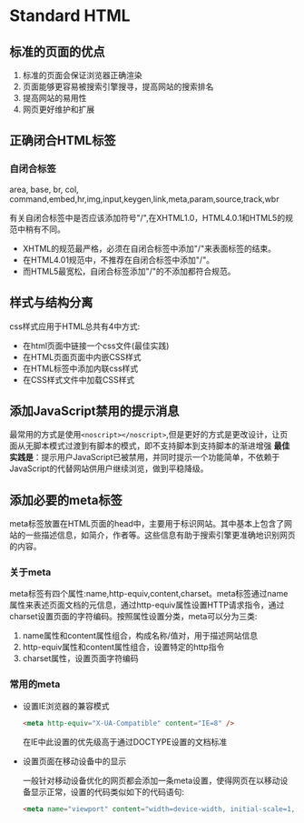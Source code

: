 # Standard HTML
## 标准的页面的优点
1. 标准的页面会保证浏览器正确渲染
2. 页面能够更容易被搜索引擎搜寻，提高网站的搜索排名
3. 提高网站的易用性
4. 网页更好维护和扩展

## 正确闭合HTML标签
### 自闭合标签
area, base, br, col, command,embed,hr,img,input,keygen,link,meta,param,source,track,wbr

有关自闭合标签中是否应该添加符号"/",在XHTML1.0，HTML4.0.1和HTML5的规范中稍有不同。
- XHTML的规范最严格，必须在自闭合标签中添加"/"来表面标签的结束。
- 在HTML4.01规范中，不推荐在自闭合标签中添加"/"。
- 而HTML5最宽松，自闭合标签添加"/"的不添加都符合规范。

## 样式与结构分离
css样式应用于HTML总共有4中方式:
- 在html页面中链接一个css文件(最佳实践)
- 在HTML页面页面中内嵌CSS样式
- 在HTML标签中添加内联css样式
- 在CSS样式文件中加载CSS样式

## 添加JavaScript禁用的提示消息
最常用的方式是使用`<noscript></noscript>`,但是更好的方式是更改设计，让页面从无脚本模式过渡到有脚本的模式，即不支持脚本到支持脚本的渐进增强 **最佳实践是**：提示用户JavaScript已被禁用，并同时提示一个功能简单，不依赖于JavaScript的代替网站供用户继续浏览，做到平稳降级。

## 添加必要的meta标签
meta标签放置在HTML页面的head中，主要用于标识网站。其中基本上包含了网站的一些描述信息，如简介，作者等。这些信息有助于搜索引擎更准确地识别网页的内容。

### 关于meta
meta标签有四个属性:name,http-equiv,content,charset。meta标签通过name属性来表述页面文档的元信息，通过http-equiv属性设置HTTP请求指令，通过charset设置页面的字符编码。按照属性设置分类，meta可以分为三类:
1. name属性和content属性组合，构成名称/值对，用于描述网站信息
2. http-equiv属性和content属性组合，设置特定的http指令
3. charset属性，设置页面字符编码

### 常用的meta
- 设置IE浏览器的兼容模式

  ```html
  <meta http-equiv="X-UA-Compatible" content="IE=8" />
  ```

  在IE中此设置的优先级高于通过DOCTYPE设置的文档标准

- 设置页面在移动设备中的显示

  一般针对移动设备优化的网页都会添加一条meta设置，使得网页在以移动设备显示正常，设置的代码类似如下的代码语句:

  ```html
  <meta name="viewport" content="width=device-width, initial-scale=1,maximum-scale=1" />
  ```
